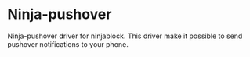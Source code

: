 Ninja-pushover
=============

Ninja-pushover driver for ninjablock.
This driver make it possible to send pushover notifications to your phone.